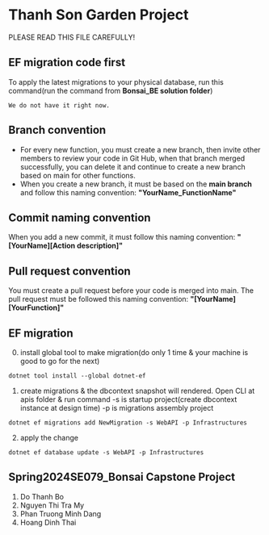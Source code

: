 # Thanh Son Garden Project

PLEASE READ THIS FILE CAREFULLY!

## EF migration code first

To apply the latest migrations to your physical database, run this command(run the command from <strong>Bonsai_BE solution folder</strong>)

```
We do not have it right now.
```

## Branch convention

- For every new function, you must create a new branch, then invite other members to review your code in Git Hub, when that branch merged successfully, you can delete it and continue to create a new branch based on main for other functions.
- When you create a new branch, it must be based on the **main branch** and follow this naming convention:
  **"YourName_FunctionName"**

## Commit naming convention

When you add a new commit, it must follow this naming convention:
**"[YourName][Action description]"**

## Pull request convention

You must create a pull request before your code is merged into main. The pull request must be followed this naming convention:
**"[YourName][YourFunction]"**

## EF migration

0. install global tool to make migration(do only 1 time & your machine is good to go for the next)

```
dotnet tool install --global dotnet-ef
```

1. create migrations & the dbcontext snapshot will rendered.
   Open CLI at apis folder & run command
   -s is startup project(create dbcontext instance at design time)
   -p is migrations assembly project

```
dotnet ef migrations add NewMigration -s WebAPI -p Infrastructures
```

2. apply the change

```
dotnet ef database update -s WebAPI -p Infrastructures
```

## Spring2024SE079_Bonsai Capstone Project

1. Do Thanh Bo
2. Nguyen Thi Tra My
3. Phan Truong Minh Dang
4. Hoang Dinh Thai
